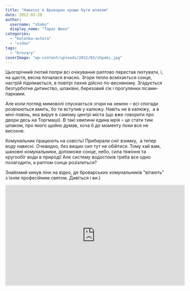 ```yaml
---
title: "Навесні в Броварах краще бути шпаком"
date: 2012-03-20
author: 
  username: "shako"
  display_name: "Тарас Шако"
categories: 
  - "kolonka-avtora"
  - "video"
tags: 
  - "brovary"
coverImage: "wp-content/uploads/2012/03/shpaki.jpg"
---
```


Цьогорічний лютий попри всі очікування раптово перестав лютувати, і, на щастя, весна почалася вчасно. Згори тепло всміхається сонце, настрій піднімається, в повітрі пахне дійсно по-весняному. Згадується безтурботне дитинство, шпаківні, березовий сік і прогулянки лісами-парками.

Але коли погляд мимоволі спускається згори на землю – всі спогади розвіюються вмить, бо ти вступив у калюжу. Навіть не в калюжу,  а в міні-повінь, яка вирує в самому центрі міста (що вже говорити про двори десь на Торгмаші). В такі хвилини єдина мрія – це стати тим шпаком, про якого щойно думав, хоча б до моменту поки все не висохне.

Комунальник працюють на совість! Прибирали сніг взимку,  а тепер воду навесні. Очевидно, без вищих сил тут не обійтися. Тому хай вам, шановні комунальники, допоможе сонце, небо, сила тяжіння та кругообіг води в природі! Але систему водостоків треба все одно полагодити, а раптом сонце розізлиться?

Знайомий кинув лінк на відео, де броварських комунальників "вітають" з їхнім професійним святом. Дивіться і ви.)

<iframe width="560" height="315" src="http://www.youtube.com/embed/Recytn2UOEQ" frameborder="0" allowfullscreen></iframe>
